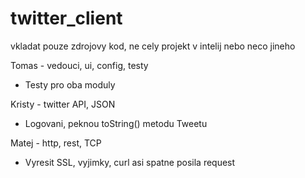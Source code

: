 # twitter_client

vkladat pouze zdrojovy kod, ne cely projekt v intelij nebo neco jineho



Tomas  - vedouci, ui, config, testy
* Testy pro oba moduly

Kristy - twitter API, JSON
* Logovani, peknou toString() metodu Tweetu

Matej  - http, rest, TCP
* Vyresit SSL, vyjimky, curl asi spatne posila request

